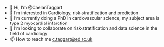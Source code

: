 - 👋 Hi, I’m @CaelanTaggart
- 👀 I’m interested in Cardiology, risk-stratification and prediction
- 🌱 I’m currently doing a PhD in cardiovascular science, my subject area is type 2 myocardial infarction
- 💞️ I’m looking to collaborate on risk-stratification and data science in the field of cardiology 
- 📫 How to reach me c.taggart@ed.ac.uk

<!---
CaelanTaggart/CaelanTaggart is a ✨ special ✨ repository because its `README.md` (this file) appears on your GitHub profile.
You can click the Preview link to take a look at your changes.
--->
